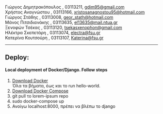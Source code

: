 Γιώργος Δημητρακόπουλος , 03113211, gdim95@gmail.com  
Χρήστος Αναγνώστου      , 03113166, xristosanagnostou95@hotmail.com  
Γιώργος Στάθης		, 03113008, geor_stath@hotmail.com  
Μάνος Πιτσιδιανάκης	, 03113635, el13635@mail.ntua.gr  
Ξενοφών Τσέκας		, 03113120, tsekasxenophon@gmail.com  
Ηλέκτρα Σκεπετάρη	, 03113074, electra@fsu.gr  
Κατερίνα Κουτσούρη	, 03113107, Katerina@fsu.gr  

---

## Deploy:

#### Local deployment of Docker/Django. Follow steps

1. [Download Docker](https://docs.docker.com/engine/installation/linux/docker-ce/ubuntu/#install-using-the-repository)  
Όλα τα βήματα, έως και το run hello-world.
2. [Download Docker Compose](https://docs.docker.com/compose/install/)
3. git pull το lorem-ipsum repo
4. sudo docker-compose up
5. Ανοίγω localhost:8000, πρέπει να βλέπω το django
